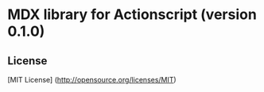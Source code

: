 # MDX library for Actionscript (version 0.1.0)

## License
[MIT License] (http://opensource.org/licenses/MIT)